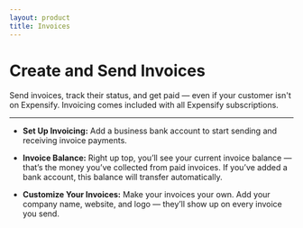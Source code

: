 ```yaml
---
layout: product
title: Invoices
---
```


# Create and Send Invoices

Send invoices, track their status, and get paid — even if your customer isn't on Expensify. Invoicing comes included with all Expensify subscriptions.

---

- **Set Up Invoicing:** Add a business bank account to start sending and receiving invoice payments.

- **Invoice Balance:** Right up top, you’ll see your current invoice balance — that’s the money you’ve collected from paid invoices. If you’ve added a bank account, this balance will transfer automatically.

- **Customize Your Invoices:** Make your invoices your own. Add your company name, website, and logo — they’ll show up on every invoice you send.
